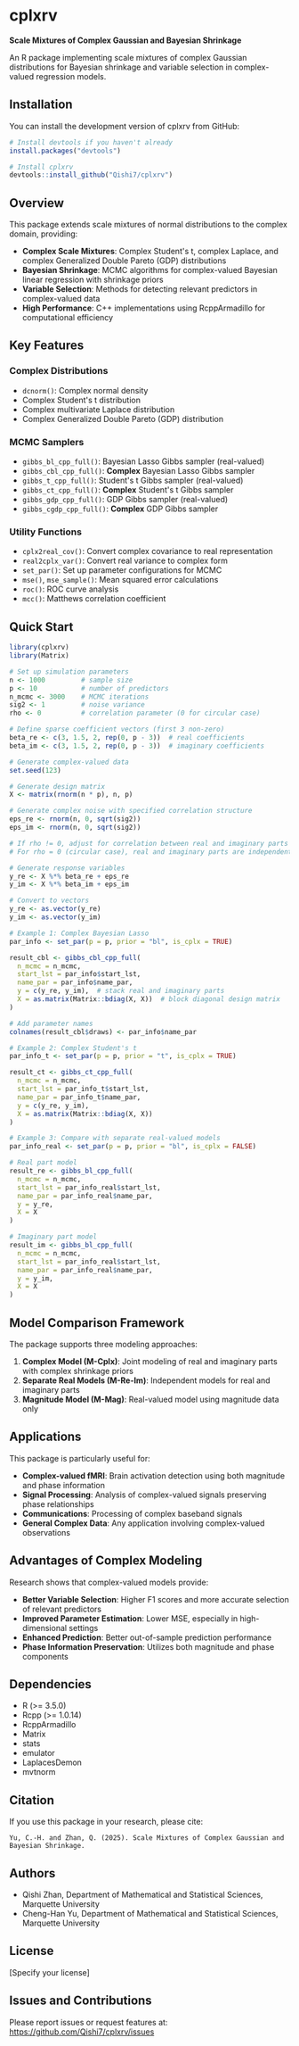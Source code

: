 # cplxrv

**Scale Mixtures of Complex Gaussian and Bayesian Shrinkage**

An R package implementing scale mixtures of complex Gaussian distributions for Bayesian shrinkage and variable selection in complex-valued regression models.

## Installation

You can install the development version of cplxrv from GitHub:

```r
# Install devtools if you haven't already
install.packages("devtools")

# Install cplxrv
devtools::install_github("Qishi7/cplxrv")
```

## Overview

This package extends scale mixtures of normal distributions to the complex domain, providing:

- **Complex Scale Mixtures**: Complex Student's t, complex Laplace, and complex Generalized Double Pareto (GDP) distributions
- **Bayesian Shrinkage**: MCMC algorithms for complex-valued Bayesian linear regression with shrinkage priors
- **Variable Selection**: Methods for detecting relevant predictors in complex-valued data
- **High Performance**: C++ implementations using RcppArmadillo for computational efficiency

## Key Features

### Complex Distributions
- `dcnorm()`: Complex normal density
- Complex Student's t distribution
- Complex multivariate Laplace distribution  
- Complex Generalized Double Pareto (GDP) distribution

### MCMC Samplers
- `gibbs_bl_cpp_full()`: Bayesian Lasso Gibbs sampler (real-valued)
- `gibbs_cbl_cpp_full()`: **Complex** Bayesian Lasso Gibbs sampler
- `gibbs_t_cpp_full()`: Student's t Gibbs sampler (real-valued)
- `gibbs_ct_cpp_full()`: **Complex** Student's t Gibbs sampler
- `gibbs_gdp_cpp_full()`: GDP Gibbs sampler (real-valued)
- `gibbs_cgdp_cpp_full()`: **Complex** GDP Gibbs sampler

### Utility Functions
- `cplx2real_cov()`: Convert complex covariance to real representation
- `real2cplx_var()`: Convert real variance to complex form
- `set_par()`: Set up parameter configurations for MCMC
- `mse()`, `mse_sample()`: Mean squared error calculations
- `roc()`: ROC curve analysis
- `mcc()`: Matthews correlation coefficient

## Quick Start

```r
library(cplxrv)
library(Matrix)

# Set up simulation parameters
n <- 1000         # sample size
p <- 10           # number of predictors
n_mcmc <- 3000    # MCMC iterations
sig2 <- 1         # noise variance
rho <- 0          # correlation parameter (0 for circular case)

# Define sparse coefficient vectors (first 3 non-zero)
beta_re <- c(3, 1.5, 2, rep(0, p - 3))  # real coefficients
beta_im <- c(3, 1.5, 2, rep(0, p - 3))  # imaginary coefficients

# Generate complex-valued data
set.seed(123)

# Generate design matrix
X <- matrix(rnorm(n * p), n, p)

# Generate complex noise with specified correlation structure
eps_re <- rnorm(n, 0, sqrt(sig2))
eps_im <- rnorm(n, 0, sqrt(sig2))

# If rho != 0, adjust for correlation between real and imaginary parts
# For rho = 0 (circular case), real and imaginary parts are independent

# Generate response variables
y_re <- X %*% beta_re + eps_re
y_im <- X %*% beta_im + eps_im

# Convert to vectors
y_re <- as.vector(y_re)
y_im <- as.vector(y_im)

# Example 1: Complex Bayesian Lasso
par_info <- set_par(p = p, prior = "bl", is_cplx = TRUE)

result_cbl <- gibbs_cbl_cpp_full(
  n_mcmc = n_mcmc,
  start_lst = par_info$start_lst,
  name_par = par_info$name_par,
  y = c(y_re, y_im),  # stack real and imaginary parts
  X = as.matrix(Matrix::bdiag(X, X))  # block diagonal design matrix
)

# Add parameter names
colnames(result_cbl$draws) <- par_info$name_par

# Example 2: Complex Student's t
par_info_t <- set_par(p = p, prior = "t", is_cplx = TRUE)

result_ct <- gibbs_ct_cpp_full(
  n_mcmc = n_mcmc,
  start_lst = par_info_t$start_lst,
  name_par = par_info_t$name_par,
  y = c(y_re, y_im),
  X = as.matrix(Matrix::bdiag(X, X))
)

# Example 3: Compare with separate real-valued models
par_info_real <- set_par(p = p, prior = "bl", is_cplx = FALSE)

# Real part model
result_re <- gibbs_bl_cpp_full(
  n_mcmc = n_mcmc,
  start_lst = par_info_real$start_lst,
  name_par = par_info_real$name_par,
  y = y_re,
  X = X
)

# Imaginary part model  
result_im <- gibbs_bl_cpp_full(
  n_mcmc = n_mcmc,
  start_lst = par_info_real$start_lst,
  name_par = par_info_real$name_par,
  y = y_im,
  X = X
)
```

## Model Comparison Framework

The package supports three modeling approaches:

1. **Complex Model (M-Cplx)**: Joint modeling of real and imaginary parts with complex shrinkage priors
2. **Separate Real Models (M-Re-Im)**: Independent models for real and imaginary parts
3. **Magnitude Model (M-Mag)**: Real-valued model using magnitude data only

## Applications

This package is particularly useful for:

- **Complex-valued fMRI**: Brain activation detection using both magnitude and phase information
- **Signal Processing**: Analysis of complex-valued signals preserving phase relationships
- **Communications**: Processing of complex baseband signals
- **General Complex Data**: Any application involving complex-valued observations

## Advantages of Complex Modeling

Research shows that complex-valued models provide:

- **Better Variable Selection**: Higher F1 scores and more accurate selection of relevant predictors
- **Improved Parameter Estimation**: Lower MSE, especially in high-dimensional settings
- **Enhanced Prediction**: Better out-of-sample prediction performance
- **Phase Information Preservation**: Utilizes both magnitude and phase components

## Dependencies

- R (>= 3.5.0)
- Rcpp (>= 1.0.14)
- RcppArmadillo
- Matrix
- stats
- emulator
- LaplacesDemon
- mvtnorm

## Citation

If you use this package in your research, please cite:

```
Yu, C.-H. and Zhan, Q. (2025). Scale Mixtures of Complex Gaussian and Bayesian Shrinkage.
```

## Authors

- Qishi Zhan, Department of Mathematical and Statistical Sciences, Marquette University
- Cheng-Han Yu, Department of Mathematical and Statistical Sciences, Marquette University

## License

[Specify your license]

## Issues and Contributions

Please report issues or request features at: https://github.com/Qishi7/cplxrv/issues